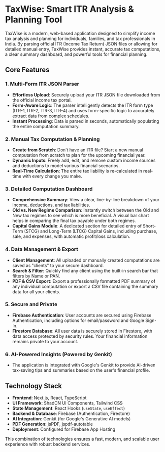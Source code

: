 # TaxWise: Smart ITR Analysis & Planning Tool

TaxWise is a modern, web-based application designed to simplify income tax analysis and planning for individuals, families, and tax professionals in India. By parsing official ITR (Income Tax Return) JSON files or allowing for detailed manual entry, TaxWise provides instant, accurate tax computations, a clear summary dashboard, and powerful tools for financial planning.

## Core Features

### 1. Multi-Form ITR JSON Parser
- **Effortless Upload**: Securely upload your ITR JSON file downloaded from the official income tax portal.
- **Form-Aware Logic**: The parser intelligently detects the ITR form type (ITR-1, ITR-2, ITR-3, ITR-4) and uses form-specific logic to accurately extract data from complex schedules.
- **Instant Processing**: Data is parsed in seconds, automatically populating the entire computation summary.

### 2. Manual Tax Computation & Planning
- **Create from Scratch**: Don't have an ITR file? Start a new manual computation from scratch to plan for the upcoming financial year.
- **Dynamic Inputs**: Freely add, edit, and remove custom income sources and deductions to model various financial scenarios.
- **Real-Time Calculation**: The entire tax liability is re-calculated in real-time with every change you make.

### 3. Detailed Computation Dashboard
- **Comprehensive Summary**: View a clear, line-by-line breakdown of your income, deductions, and tax liabilities.
- **Old vs. New Regime Comparison**: Instantly switch between the Old and New tax regimes to see which is more beneficial. A visual bar chart helps in comparing the final tax payable under both regimes.
- **Capital Gains Module**: A dedicated section for detailed entry of Short-Term (STCG) and Long-Term (LTCG) Capital Gains, including purchase, sale, and expenses, with automatic profit/loss calculation.

### 4. Data Management & Export
- **Client Management**: All uploaded or manually created computations are saved as "clients" to your secure dashboard.
- **Search & Filter**: Quickly find any client using the built-in search bar that filters by Name or PAN.
- **PDF & CSV Export**: Export a professionally formatted PDF summary of any individual computation or export a CSV file containing the summary data for all your clients.

### 5. Secure and Private
- **Firebase Authentication**: User accounts are secured using Firebase Authentication, including options for email/password and Google Sign-In.
- **Firestore Database**: All user data is securely stored in Firestore, with data access protected by security rules. Your financial information remains private to your account.

### 6. AI-Powered Insights (Powered by Genkit)
- The application is integrated with Google's Genkit to provide AI-driven tax-saving tips and summaries based on the user's financial profile.

## Technology Stack

- **Frontend**: Next.js, React, TypeScript
- **UI Framework**: ShadCN UI Components, Tailwind CSS
- **State Management**: React Hooks (`useState`, `useEffect`)
- **Backend & Database**: Firebase (Authentication, Firestore)
- **AI Integration**: Genkit (for Google's Generative AI models)
- **PDF Generation**: jsPDF, jspdf-autotable
- **Deployment**: Configured for Firebase App Hosting

This combination of technologies ensures a fast, modern, and scalable user experience with robust backend services.
